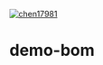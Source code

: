 [![chen17981](https://circleci.com/gh/chen17981/demo-bom.svg?style=shield)](https://circleci.com/gh/chen17981/demo-bom)

# demo-bom